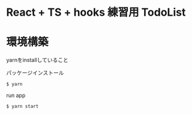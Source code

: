 # React + TS + hooks 練習用 TodoList

# 環境構築

yarnをinstallしていること

パッケージインストール

```
$ yarn
```

run app

```
$ yarn start
```

